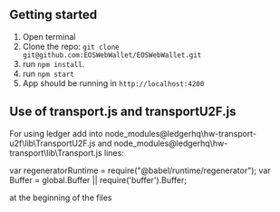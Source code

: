 ## Getting started
1. Open terminal
2. Clone the repo: `git clone git@github.com:EOSWebWallet/EOSWebWallet.git` 
3. run `npm install`. 
4. run `npm start`
5. App should be running in `http://localhost:4200`

## Use of transport.js and transportU2F.js

For using ledger add into 
node_modules\@ledgerhq\hw-transport-u2f\lib\TransportU2F.js
 and 
node_modules\@ledgerhq\hw-transport\lib\Transport.js
lines:

var regeneratorRuntime = require("@babel/runtime/regenerator");
var Buffer = global.Buffer || require('buffer').Buffer;

at the beginning of the files
